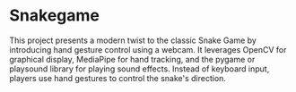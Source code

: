 # Snakegame

This project presents a modern twist to the classic Snake Game by introducing hand gesture control using a webcam. It leverages OpenCV for graphical display, MediaPipe for hand tracking, and the pygame or playsound library for playing sound effects. Instead of keyboard input, players use hand gestures to control the snake's direction.
